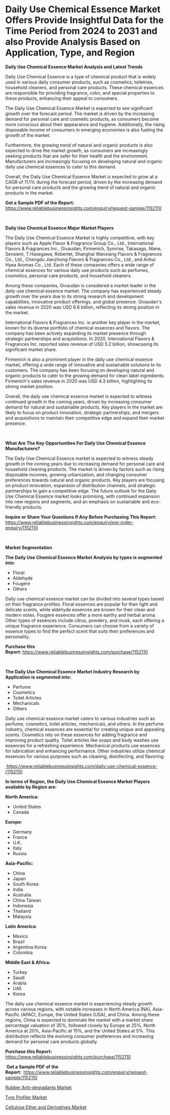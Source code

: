 <p><h1>Daily Use Chemical Essence Market Offers Provide Insightful Data for the Time Period from 2024 to 2031 and also Provide Analysis Based on Application, Type, and Region</h1></p><p><strong>Daily Use Chemical Essence Market Analysis and Latest Trends</strong></p>
<p><p>Daily Use Chemical Essence is a type of chemical product that is widely used in various daily consumer products, such as cosmetics, toiletries, household cleaners, and personal care products. These chemical essences are responsible for providing fragrance, color, and special properties to these products, enhancing their appeal to consumers.</p><p>The Daily Use Chemical Essence Market is expected to see significant growth over the forecast period. The market is driven by the increasing demand for personal care and cosmetic products, as consumers become more conscious about their appearance and hygiene. Additionally, the rising disposable income of consumers in emerging economies is also fueling the growth of the market.</p><p>Furthermore, the growing trend of natural and organic products is also expected to drive the market growth, as consumers are increasingly seeking products that are safer for their health and the environment. Manufacturers are increasingly focusing on developing natural and organic daily use chemical essences to cater to this demand.</p><p>Overall, the Daily Use Chemical Essence Market is expected to grow at a CAGR of 11.1% during the forecast period, driven by the increasing demand for personal care products and the growing trend of natural and organic products in the market.</p></p>
<p><strong>Get a Sample PDF of the Report:&nbsp;</strong> <a href="https://www.reliablebusinessinsights.com/enquiry/request-sample/1152110">https://www.reliablebusinessinsights.com/enquiry/request-sample/1152110</a></p>
<p>&nbsp;</p>
<p><strong>Daily Use Chemical Essence Major Market Players</strong></p>
<p><p>The Daily Use Chemical Essence Market is highly competitive, with key players such as Apple Flavor & Fragrance Group Co., Ltd., International Flavors & Fragrances Inc., Givaudan, Firmenich, Symrise, Takasago, Mane, Sensient, T.Hasegawa, Robertet, Shanghai Wanxiang Flavors & Fragrances Co., Ltd., Chengdu Jianzhong Flavors & Fragrances Co., Ltd., and Anhui Hyea Aromas Co., Ltd. Each of these companies offers a wide range of chemical essences for various daily use products such as perfumes, cosmetics, personal care products, and household cleaners.</p><p>Among these companies, Givaudan is considered a market leader in the daily use chemical essence market. The company has experienced steady growth over the years due to its strong research and development capabilities, innovative product offerings, and global presence. Givaudan's sales revenue in 2020 was USD 6.6 billion, reflecting its strong position in the market.</p><p>International Flavors & Fragrances Inc. is another key player in the market, known for its diverse portfolio of chemical essences and flavors. The company has been actively expanding its market presence through strategic partnerships and acquisitions. In 2020, International Flavors & Fragrances Inc. reported sales revenue of USD 5.2 billion, showcasing its significant market share.</p><p>Firmenich is also a prominent player in the daily use chemical essence market, offering a wide range of innovative and sustainable solutions to its customers. The company has been focusing on developing natural and organic products to cater to the growing demand for clean label ingredients. Firmenich's sales revenue in 2020 was USD 4.3 billion, highlighting its strong market position.</p><p>Overall, the daily use chemical essence market is expected to witness continued growth in the coming years, driven by increasing consumer demand for natural and sustainable products. Key players in the market are likely to focus on product innovation, strategic partnerships, and mergers and acquisitions to maintain their competitive edge and expand their market presence.</p></p>
<p>&nbsp;</p>
<p><strong>What Are The Key Opportunities For Daily Use Chemical Essence Manufacturers?</strong></p>
<p><p>The Daily Use Chemical Essence market is expected to witness steady growth in the coming years due to increasing demand for personal care and household cleaning products. The market is driven by factors such as rising disposable incomes, growing urbanization, and changing consumer preferences towards natural and organic products. Key players are focusing on product innovation, expansion of distribution channels, and strategic partnerships to gain a competitive edge. The future outlook for the Daily Use Chemical Essence market looks promising, with continued expansion into new regions and segments, and an emphasis on sustainable and eco-friendly products.</p></p>
<p><strong>Inquire or Share Your Questions If Any Before Purchasing This Report:</strong> <a href="https://www.reliablebusinessinsights.com/enquiry/pre-order-enquiry/1152110">https://www.reliablebusinessinsights.com/enquiry/pre-order-enquiry/1152110</a></p>
<p>&nbsp;</p>
<p><strong>Market Segmentation</strong></p>
<p><strong>The Daily Use Chemical Essence Market Analysis by types is segmented into:</strong></p>
<p><ul><li>Floral</li><li>Aldehyde</li><li>Fougere</li><li>Others</li></ul></p>
<p><p>Daily use chemical essence market can be divided into several types based on their fragrance profiles. Floral essences are popular for their light and delicate scents, while aldehyde essences are known for their clean and modern notes. Fougere essences offer a more earthy and herbal aroma. Other types of essences include citrus, powdery, and musk, each offering a unique fragrance experience. Consumers can choose from a variety of essence types to find the perfect scent that suits their preferences and personality.</p></p>
<p><strong>Purchase this Report:&nbsp;</strong><a href="https://www.reliablebusinessinsights.com/purchase/1152110">https://www.reliablebusinessinsights.com/purchase/1152110</a></p>
<p>&nbsp;</p>
<p><strong>The Daily Use Chemical Essence Market Industry Research by Application is segmented into:</strong></p>
<p><ul><li>Perfume</li><li>Cosmetics</li><li>Toilet Articles</li><li>Mechanicals</li><li>Others</li></ul></p>
<p><p>Daily use chemical essence market caters to various industries such as perfume, cosmetics, toilet articles, mechanicals, and others. In the perfume industry, chemical essences are essential for creating unique and appealing scents. Cosmetics rely on these essences for adding fragrance and improving product quality. Toilet articles like soaps and body washes use essences for a refreshing experience. Mechanical products use essences for lubrication and enhancing performance. Other industries utilize chemical essences for various purposes such as cleaning, disinfecting, and flavoring.</p></p>
<p><a href="https://www.reliablebusinessinsights.com/daily-use-chemical-essence-r1152110">&nbsp;https://www.reliablebusinessinsights.com/daily-use-chemical-essence-r1152110</a></p>
<p><strong>In terms of Region, the Daily Use Chemical Essence Market Players available by Region are:</strong></p>
<p>
    <p> <strong> North America: </strong>
        <ul>
            <li>United States</li>
            <li>Canada</li>
        </ul>
        </p> 
    <p> <strong> Europe: </strong>
        <ul>
            <li>Germany</li>
            <li>France</li>
            <li>U.K.</li>
            <li>Italy</li>
            <li>Russia</li>
        </ul>
        </p> 
    <p> <strong> Asia-Pacific: </strong>
        <ul>
            <li>China</li>
            <li>Japan</li>
            <li>South Korea</li>
            <li>India</li>
            <li>Australia</li>
            <li>China Taiwan</li>
            <li>Indonesia</li>
            <li>Thailand</li>
            <li>Malaysia</li>
        </ul>
        </p> 
    <p> <strong> Latin America: </strong>
        <ul>
            <li>Mexico</li>
            <li>Brazil</li>
            <li>Argentina Korea</li>
            <li>Colombia</li>
        </ul>
        </p> 
    <p> <strong> Middle East & Africa: </strong>
        <ul>
            <li>Turkey</li>
            <li>Saudi</li>
            <li>Arabia</li>
            <li>UAE</li>
            <li>Korea</li>
        </ul>
    </p>
    </p>
<p><p>The daily use chemical essence market is experiencing steady growth across various regions, with notable increases in North America (NA), Asia-Pacific (APAC), Europe, the United States (USA), and China. Among these regions, China is expected to dominate the market with a market share percentage valuation of 35%, followed closely by Europe at 25%, North America at 20%, Asia-Pacific at 15%, and the United States at 5%. This distribution reflects the evolving consumer preferences and increasing demand for personal care products globally.</p></p>
<p><strong>Purchase this Report: </strong><a href="https://www.reliablebusinessinsights.com/purchase/1152110">https://www.reliablebusinessinsights.com/purchase/1152110</a></p>
<p>&nbsp;<strong>Get a Sample PDF of the Report:&nbsp;&nbsp;</strong><a href="https://www.reliablebusinessinsights.com/enquiry/request-sample/1152110">https://www.reliablebusinessinsights.com/enquiry/request-sample/1152110</a></p>
<p><strong></strong></p>
<p><p><a href="https://github.com/janetchuadff364/Market-Research-Report-List-1/blob/main/rubber-anti-degradants-market.md">Rubber Anti-degradants Market</a></p><p><a href="https://view.publitas.com/reportprime-1/an-in-depth-analysis-of-the-global-tyre-profiler-market-scope-and-its-rapid-growing-6-8-cagr-forcasted-for-period-from-2024-to-2031/">Tyre Profiler Market</a></p><p><a href="https://github.com/btwcqfvq34/Market-Research-Report-List-1/blob/main/cellulose-ether-and-derivatives-market.md">Cellulose Ether and Derivatives Market</a></p></p>